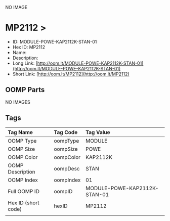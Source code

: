 


  
NO IMAGE  
# MP2112 > 

- ID: MODULE-POWE-KAP2112K-STAN-01
- Hex ID: MP2112
- Name: 
- Description: 
- Long Link: [http://oom.lt/MODULE-POWE-KAP2112K-STAN-01](http://oom.lt/MODULE-POWE-KAP2112K-STAN-01)
- Short Link: [http://oom.lt/MP2112](http://oom.lt/MP2112)

## OOMP Parts
  
NO IMAGES  
## Tags
  

|Tag Name|Tag Code|Tag Value|
| :--- | :--- | :--- |
|OOMP Type|oompType|MODULE|
|OOMP Size|oompSize|POWE|
|OOMP Color|oompColor|KAP2112K|
|OOMP Description|oompDesc|STAN|
|OOMP Index|oompIndex|01|
|Full OOMP ID|oompID|MODULE-POWE-KAP2112K-STAN-01|
|Hex ID (short code)|hexID|MP2112|
||||

